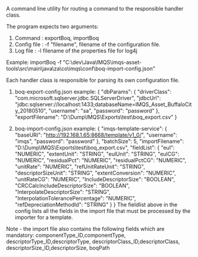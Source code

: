 A command line utility for routing a command to the responsible handler class.

The program expects two arguments:
1. Command : exportBoq, importBoq
2. Config file  : -f "filename", filename of the configuration file.
3. Log file : -l filename of the properties file for log4j

Example:
importBoq -f "C:\dev\Java\IMQS\imqs-asset-tools\src\main\java\za\co\imqs\conf\boq-import-config.json"

Each handler class is responsible for parsing its own configuration file. 

1. boq-export-config.json example:
 {
   "dbParams": {
     "driverClass": "com.microsoft.sqlserver.jdbc.SQLServerDriver",
     "jdbcUrl": "jdbc:sqlserver://localhost:1433;databaseName=IMQS_Asset_BuffaloCity_20180510",
     "username": "sa",
     "password": "password"
   },
   "exportFilename": "D:\\Dump\\IMQS\\Exports\\test\\boq_export.csv"
 }

2. boq-import-config.json example:
 {
 	"imqs-template-service": {
 		"baseURI": "http://192.168.1.65:8668/template/v1_0/",
 		"username": "imqs",
 		"password": "password"
        },
 	"batchSize": 5,
 	"importFilename": "D:\\Dump\\IMQS\\Exports\\test\\boq_export.csv",
 	"fieldList": {
 		"eul": "NUMERIC",
 		"extentUnit": "STRING",
 		"eulUnit": "STRING",
 		"eulCG": "NUMERIC",
 		"residualPct": "NUMERIC",
 		"residualPctCG": "NUMERIC",
 		"unitRate": "NUMERIC",
 		"refUnitRateUnit": "STRING",
 		"descriptorSizeUnit": "STRING",
 		"extentConversion": "NUMERIC",
 		"unitRateCG": "NUMERIC",
 		"IncludeDescriptorSize": "BOOLEAN",
 		"CRCCalcIncludeDescriptorSize": "BOOLEAN",
 		"InterpolateDescriptorSize": "STRING",
 		"InterpolationTolerancePercentage": "NUMERIC",
 		"refDepreciationMethodId": "STRING"
    }
 }
The fieldlist above in the config lists all the fields in the import file that must be processed by the importer for a template. 

Note - the import file also contains the following fields which are mandatory:
componentType_ID,componentType,
descriptorType_ID,descriptorType,
descriptorClass_ID,descriptorClass,
descriptorSize_ID,descriptorSize,
boqPath
 
